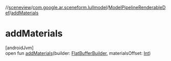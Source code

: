 //[sceneview](../../../index.md)/[com.google.ar.sceneform.lullmodel](../index.md)/[ModelPipelineRenderableDef](index.md)/[addMaterials](add-materials.md)

# addMaterials

[androidJvm]\
open fun [addMaterials](add-materials.md)(builder: [FlatBufferBuilder](../../com.google.flatbuffers/-flat-buffer-builder/index.md), materialsOffset: [Int](https://kotlinlang.org/api/latest/jvm/stdlib/kotlin/-int/index.html))
